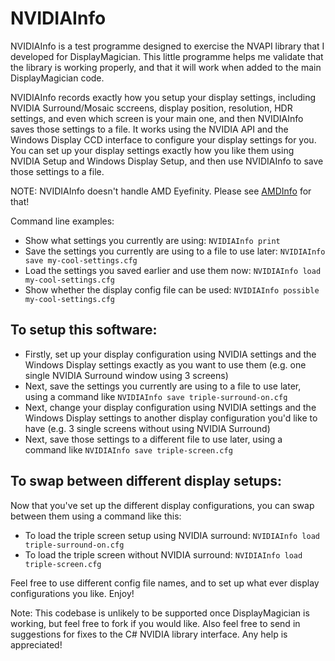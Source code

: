 # NVIDIAInfo

NVIDIAInfo is a test programme designed to exercise the NVAPI library that I developed for DisplayMagician. This little programme helps me validate that the library is working properly, and that it will work when added to the main DisplayMagician code.

NVIDIAInfo records exactly how you setup your display settings, including NVIDIA Surround/Mosaic sccreens, display position, resolution, HDR settings, and even which screen is your main one, and then NVIDIAInfo saves those settings to a file. It works using the NVIDIA API and the Windows Display CCD interface to configure your display settings for you. You can set up your display settings exactly how you like them using NVIDIA Setup and Windows Display Setup, and then use NVIDIAInfo to save those settings to a file.

NOTE: NVIDIAInfo doesn't handle AMD Eyefinity. Please see [AMDInfo](https://github.com/terrymacdonald/AMDInfo) for that!

Command line examples:

- Show what settings you currently are using: `NVIDIAInfo print`
- Save the settings you currently are using to a file to use later: `NVIDIAInfo save my-cool-settings.cfg`
- Load the settings you saved earlier and use them now: `NVIDIAInfo load my-cool-settings.cfg`
- Show whether the display config file can be used: `NVIDIAInfo possible my-cool-settings.cfg`


## To setup this software:

- Firstly, set up your display configuration using NVIDIA settings and the Windows Display settings exactly as you want to use them (e.g. one single NVIDIA Surround window using 3 screens)
- Next, save the settings you currently are using to a file to use later, using a command like `NVIDIAInfo save triple-surround-on.cfg`
- Next, change your display configuration using NVIDIA settings and the Windows Display settings to another display configuration you'd like to have (e.g. 3 single screens without using NVIDIA Surround)
- Next, save those settings to a different file to use later, using a command like `NVIDIAInfo save triple-screen.cfg`

## To swap between different display setups:

Now that you've set up the different display configurations, you can swap between them using a command like this:

- To load the triple screen setup using NVIDIA surround: `NVIDIAInfo load triple-surround-on.cfg`
- To load the triple screen without NVIDIA surround: `NVIDIAInfo load triple-screen.cfg`

Feel free to use different config file names, and to set up what ever display configurations you like. Enjoy!

Note: This codebase is unlikely to be supported once DisplayMagician is working, but feel free to fork if you would like. Also feel free to send in suggestions for fixes to the C# NVIDIA library interface. Any help is appreciated!

